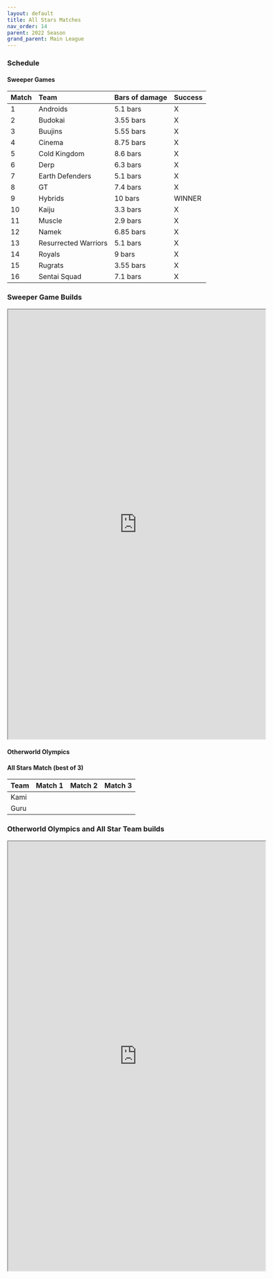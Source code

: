 ```yaml
---
layout: default
title: All Stars Matches
nav_order: 14
parent: 2022 Season
grand_parent: Main League
---
```

### Schedule

#### Sweeper Games

| Match | Team                 | Bars of damage | Success |
|:------|:---------------------|:---------------|:--------|
| 1     | Androids             | 5.1 bars       | X       |
| 2     | Budokai              | 3.55 bars      | X       |
| 3     | Buujins              | 5.55 bars      | X       |
| 4     | Cinema               | 8.75 bars      | X       |
| 5     | Cold Kingdom         | 8.6 bars       | X       |  
| 6     | Derp                 | 6.3 bars       | X       | 
| 7     | Earth Defenders      | 5.1 bars       | X       | 
| 8     | GT                   | 7.4 bars       | X       |
| 9     | Hybrids              | 10 bars        | WINNER  |
| 10    | Kaiju                | 3.3 bars       | X       |
| 11    | Muscle               | 2.9 bars       | X       | 
| 12    | Namek                | 6.85 bars      | X       |
| 13    | Resurrected Warriors | 5.1 bars       | X       |
| 14    | Royals               | 9 bars         | X       | 
| 15    | Rugrats              | 3.55 bars      | X       | 
| 16    | Sentai Squad         | 7.1 bars       | X       |


### Sweeper Game Builds 
<iframe width=600 height=1000 scrolling="yes" src="https://docs.google.com/document/d/e/2PACX-1vTSMDfqbb6daOV9KAO97Ke5lj2O8OJat2-pVkZiQoG2J3KBb68yJurF7vuLg2kBGUui9Q9YO_csgtDI/pub?embedded=true"></iframe>


#### Otherworld Olympics



#### All Stars Match (best of 3)

| Team | Match 1 | Match 2 | Match 3 |
|:-----|:--------|:--------|:--------|
| Kami |         |         |         |
| Guru |         |         |         |




### Otherworld Olympics and All Star Team builds 

<iframe width=600 height=1000 scrolling="yes" src="https://docs.google.com/document/d/e/2PACX-1vQ5gRAX8MN5eji8piQTXpF3XX_av7y2r2tNXCdPrDLkUEi0UPzeD4EwczX6BUKvR4wZyA8Seddp4DNU/pub?embedded=true"></iframe>
